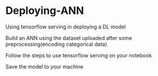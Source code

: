 # Deploying-ANN

Using tensorflow serving in deploying a DL model

Build an ANN using the dataset uploaded after some preprocessing(encoding categorical data)

Follow the steps to use tensorflow serving on your notebook

Save the model to your machine 
